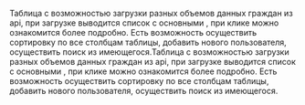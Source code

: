 Таблица с возможностью загрузки разных объемов данных граждан из api, при загрузке выводится список с основными , при клике можно ознакомится более подробно. Есть возможность осуществить сортировку по все столбцам таблицы, добавить нового пользователя, осуществить поиск из имеющегося.Таблица с возможностью загрузки разных объемов данных граждан из api, при загрузке выводится список с основными , при клике можно ознакомится более подробно. Есть возможность осуществить сортировку по все столбцам таблицы, добавить нового пользователя, осуществить поиск из имеющегося.
